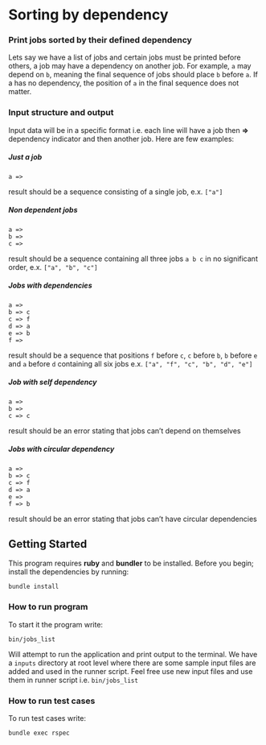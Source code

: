 # Sorting by dependency

### Print jobs sorted by their defined dependency

Lets say we have a list of jobs and certain jobs must be printed before others, a job may have a dependency on another job. For example, `a` may depend on `b`, meaning the final sequence of jobs should place `b` before `a`. If a has no dependency, the position of `a` in the final sequence does not matter.

### Input structure and output

Input data will be in a specific format i.e. each line will have a job then **=>** dependency indicator and then another job. Here are few examples:

##### Just a job
```
a =>
```
result should be a sequence consisting of a single job, e.x. `["a"]`

##### Non dependent jobs
```
a =>
b =>
c =>
```
result should be a sequence containing all three jobs `a b c` in no significant order, e.x. `["a", "b", "c"]`

##### Jobs with dependencies
```
a =>
b => c
c => f
d => a
e => b
f =>
```
result should be a sequence that positions `f` before `c`, `c` before `b`, `b` before `e` and `a` before `d` containing all six jobs e.x. `["a", "f", "c", "b", "d", "e"]`

##### Job with self dependency
```
a =>
b =>
c => c
```
result should be an error stating that jobs can’t depend on themselves

##### Jobs with circular dependency
```
a =>
b => c
c => f
d => a
e =>
f => b
```
result should be an error stating that jobs can’t have circular dependencies


## Getting Started

This program requires **ruby** and **bundler** to be installed. Before you begin; install the dependencies by running:
```
bundle install
```

### How to run program

To start it the program write:
```
bin/jobs_list
```
Will attempt to run the application and print output to the terminal. We have a `inputs` directory at root level where there are some sample input files are added and used in the runner script. Feel free use new input files and use them in runner script i.e. `bin/jobs_list`



### How to run test cases

To run test cases write:

```
bundle exec rspec
```



